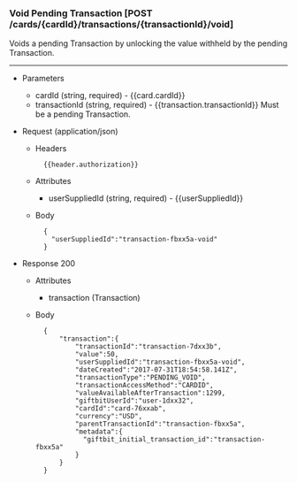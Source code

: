 ### Void Pending Transaction [POST /cards/{cardId}/transactions/{transactionId}/void]
Voids a pending Transaction by unlocking the value withheld by the pending Transaction.

---
+ Parameters
    + cardId (string, required) - {{card.cardId}}
    + transactionId (string, required) - {{transaction.transactionId}} Must be a pending Transaction.

+ Request (application/json)
    + Headers
    
            {{header.authorization}}
            
    + Attributes
        + userSuppliedId (string, required) - {{userSuppliedId}} 
    
    + Body 
            
            {
              "userSuppliedId":"transaction-fbxx5a-void"
            }
    
+ Response 200
    + Attributes
        + transaction (Transaction)
        
    + Body

            {
                "transaction":{
                    "transactionId":"transaction-7dxx3b",
                    "value":50,
                    "userSuppliedId":"transaction-fbxx5a-void",
                    "dateCreated":"2017-07-31T18:54:58.141Z",
                    "transactionType":"PENDING_VOID",
                    "transactionAccessMethod":"CARDID",
                    "valueAvailableAfterTransaction":1299,
                    "giftbitUserId":"user-1dxx32",
                    "cardId":"card-76xxab",
                    "currency":"USD",
                    "parentTransactionId":"transaction-fbxx5a",
                    "metadata":{
                      "giftbit_initial_transaction_id":"transaction-fbxx5a"
                    }
                }
            }

